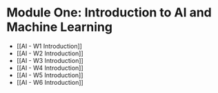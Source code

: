 # Module One: Introduction to AI and Machine Learning

- [[AI - W1 Introduction]]
- [[AI - W2 Introduction]]
- [[AI - W3 Introduction]]
- [[AI - W4 Introduction]]
- [[AI - W5 Introduction]]
- [[AI - W6 Introduction]]